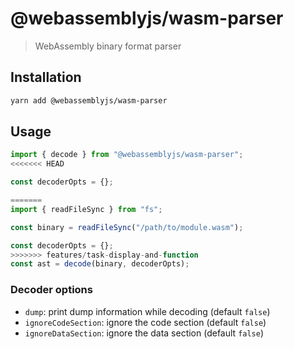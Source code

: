 # @webassemblyjs/wasm-parser

> WebAssembly binary format parser

## Installation

```sh
yarn add @webassemblyjs/wasm-parser
```

## Usage

```js
import { decode } from "@webassemblyjs/wasm-parser";
<<<<<<< HEAD

const decoderOpts = {};

=======
import { readFileSync } from "fs";

const binary = readFileSync("/path/to/module.wasm");

const decoderOpts = {};
>>>>>>> features/task-display-and-function
const ast = decode(binary, decoderOpts);
```

### Decoder options

- `dump`: print dump information while decoding (default `false`)
- `ignoreCodeSection`: ignore the code section (default `false`)
- `ignoreDataSection`: ignore the data section (default `false`)


